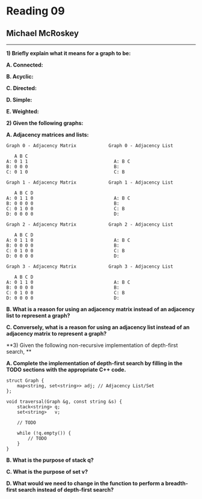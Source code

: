 Reading 09
==========

Michael McRoskey
----------------

---

**1) Briefly explain what it means for a graph to be:**

**A. Connected:** 

**B. Acyclic:**

**C. Directed:**

**D. Simple:**

**E. Weighted:**


**2) Given the following graphs:**

**A. Adjacency matrices and lists:** 

    Graph 0 - Adjacency Matrix            Graph 0 - Adjacency List

       A B C
    A: 0 1 1                                A: B C
    B: 0 0 0                                B:
    C: 0 1 0                                C: B

	Graph 1 - Adjacency Matrix            Graph 1 - Adjacency List

	   A B C D
	A: 0 1 1 0                              A: B C
	B: 0 0 0 0                              B:
	C: 0 1 0 0                              C: B
	D: 0 0 0 0                              D: 
	
	Graph 2 - Adjacency Matrix            Graph 2 - Adjacency List

	   A B C D
	A: 0 1 1 0                              A: B C
	B: 0 0 0 0                              B:
	C: 0 1 0 0                              C: B
	D: 0 0 0 0                              D: 

	Graph 3 - Adjacency Matrix            Graph 3 - Adjacency List

	   A B C D
	A: 0 1 1 0                              A: B C
	B: 0 0 0 0                              B:
	C: 0 1 0 0                              C: B
	D: 0 0 0 0                              D: 


**B. What is a reason for using an adjacency matrix instead of an adjacency list to represent a graph?**



**C. Conversely, what is a reason for using an adjacency list instead of an adjacency matrix to represent a graph?**



**3) Given the following non-recursive implementation of depth-first search, **

**A. Complete the implementation of depth-first search by filling in the TODO sections with the appropriate C++ code.**

	struct Graph {
		map<string, set<string>> adj; // Adjacency List/Set
	};

	void traversal(Graph &g, const string &s) {
		stack<string> q;
		set<string>   v;

		// TODO

		while (!q.empty()) {
			// TODO
		}
	}


**B. What is the purpose of stack<string> q?**


**C. What is the purpose of set<string> v?**


**D. What would we need to change in the function to perform a breadth-first search instead of depth-first search?**


